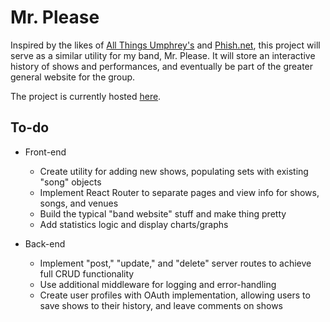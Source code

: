 # Mr. Please

Inspired by the likes of [All Things Umphrey's](https://allthings.umphreys.com/) and [Phish.net](https://phish.net/setlists/phish/), this project will serve as a similar utility for my band, Mr. Please. It will store an interactive history of shows and performances, and eventually be part of the greater general website for the group.

The project is currently hosted [here](https://mr-please.herokuapp.com/).

## To-do

* Front-end
    * Create utility for adding new shows, populating sets with existing "song" objects
    * Implement React Router to separate pages and view info for shows, songs, and venues
    * Build the typical "band website" stuff and make thing pretty
    * Add statistics logic and display charts/graphs 

* Back-end
    * Implement "post," "update," and "delete" server routes to achieve full CRUD functionality
    * Use additional middleware for logging and error-handling
    * Create user profiles with OAuth implementation, allowing users to save shows to their history, and leave comments on shows